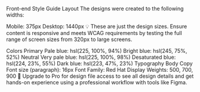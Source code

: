 Front-end Style Guide
Layout
The designs were created to the following widths:

Mobile: 375px
Desktop: 1440px
💡 These are just the design sizes. Ensure content is responsive and meets WCAG requirements by testing the full range of screen sizes from 320px to large screens.

Colors
Primary
Pale blue: hsl(225, 100%, 94%)
Bright blue: hsl(245, 75%, 52%)
Neutral
Very pale blue: hsl(225, 100%, 98%)
Desaturated blue: hsl(224, 23%, 55%)
Dark blue: hsl(223, 47%, 23%)
Typography
Body Copy
Font size (paragraph): 16px
Font
Family: Red Hat Display
Weights: 500, 700, 900
💎 Upgrade to Pro for design file access to see all design details and get hands-on experience using a professional workflow with tools like Figma.